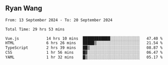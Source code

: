 ## Ryan Wang

<!--START_SECTION:waka-->

```txt
From: 13 September 2024 - To: 20 September 2024

Total Time: 29 hrs 53 mins

Vue.js            14 hrs 10 mins  ████████████░░░░░░░░░░░░░   47.40 %
HTML              6 hrs 26 mins   █████▒░░░░░░░░░░░░░░░░░░░   21.54 %
TypeScript        2 hrs 39 mins   ██▒░░░░░░░░░░░░░░░░░░░░░░   08.87 %
CSS               1 hr 56 mins    █▓░░░░░░░░░░░░░░░░░░░░░░░   06.47 %
YAML              1 hr 32 mins    █▒░░░░░░░░░░░░░░░░░░░░░░░   05.17 %
```

<!--END_SECTION:waka-->

